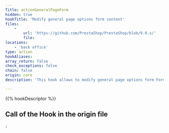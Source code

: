 ```yaml
---
Title: actionGeneralPageForm
hidden: true
hookTitle: 'Modify general page options form content'
files:
    -
        url: 'https://github.com/PrestaShop/PrestaShop/blob/9.0.x/'
        file: 
locations:
    - 'back office'
type: action
hookAliases: 
array_return: false
check_exceptions: false
chain: false
origin: core
description: 'This hook allows to modify general page options form FormBuilder'

---
```


{{% hookDescriptor %}}

## Call of the Hook in the origin file

```php
;
```
